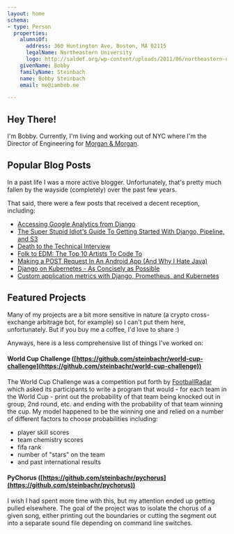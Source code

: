```yaml
---
layout: home
schema:
- type: Person
  properties:
    alumniOf:
      address: 360 Huntington Ave, Boston, MA 02115
      legalName: Northeastern University
      logo: http://saldef.org/wp-content/uploads/2011/06/northeastern-university-logo.jpg
    givenName: Bobby
    familyName: Steinbach
    name: Bobby Steinbach
    email: me@iambob.me

---
```

## Hey There!

I'm Bobby. Currently, I'm living and working out of NYC where I'm the Director of Engineering for [Morgan & Morgan](https://www.forthepeople.com).

## Popular Blog Posts

In a past life I was a more active blogger. Unfortunately, that's pretty much fallen by the wayside (completely) over the past few years.

That said, there were a few posts that received a decent reception, including:

* [Accessing Google Analytics from Django](https://blog.iambob.me/accessing-google-analytics-from-django/)
* [The Super Stupid Idiot's Guide To Getting Started With Django, Pipeline, and S3](https://blog.iambob.me/the-super-stupid-idiots-guide-to-getting-started-with-django-pipeline-and-s3/)
* [Death to the Technical Interview](https://blog.iambob.me/death-to-the-technical-interview/)
* [Folk to EDM: The Top 10 Artists To Code To](https://blog.iambob.me/folk-to-edm-the-top-10-artists-to-code-to/)
* [Making a POST Request In An Android App (And Why I Hate Java)](https://blog.iambob.me/making-a-post-request-from-android-app/)
* [Django on Kubernetes - As Concisely as Possible](https://labs.meanpug.com/django-on-kubernetes-as-concisely-as-possible/)
* [Custom application metrics with Django, Prometheus, and Kubernetes](https://labs.meanpug.com/custom-application-metrics-with-django-prometheus-and-kubernetes/)

## Featured Projects

Many of my projects are a bit more sensitive in nature (a crypto cross-exchange arbitrage bot, for example) so I can't put them here, unfortunately. But if you buy me a coffee, I'd love to share :)

Anyways, here is a less comprehensive list of things I've worked on:

#### World Cup Challenge ([https://github.com/steinbachr/world-cup-challenge](https://github.com/steinbachr/world-cup-challenge))

The World Cup Challenge was a competition put forth by [FootballRadar](https://www.footballradar.com/) which asked its participants to write a
program that would - for each team in the World Cup - print out the probability of that team being knocked out in group, 2nd round, etc. and ending with the probability of that team winning the cup.
My model happened to be the winning one and relied on a number of different factors to choose probabilities including:

* player skill scores
* team chemistry scores
* fifa rank
* number of "stars" on the team
* and past international results

#### PyChorus ([https://github.com/steinbachr/pychorus](https://github.com/steinbachr/pychorus))

I wish I had spent more time with this, but my attention ended up getting pulled elsewhere. The goal of the project was to isolate the
chorus of a given song, either printing out the boundaries or cutting the segment out into a separate sound file depending on command line
switches.